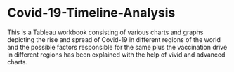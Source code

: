 # Covid-19-Timeline-Analysis
This is a Tableau workbook consisting of various charts and graphs depicting the rise and spread of Covid-19 in different regions of the world and the possible factors responsible for the same plus the vaccination drive in different regions has been explained with the help of vivid and advanced charts.
